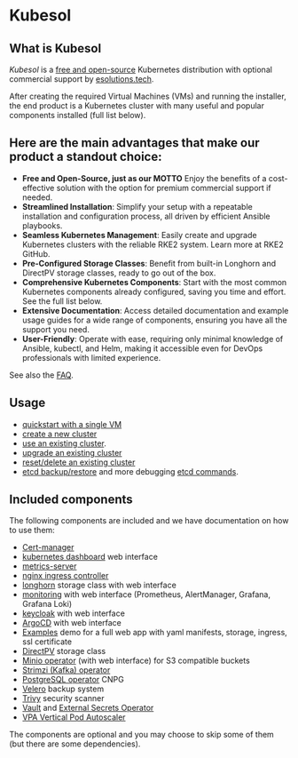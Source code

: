 # Kubesol

## What is Kubesol

_Kubesol_ is a [free and open-source](../LICENSE.md) Kubernetes distribution
with optional commercial support by [esolutions.tech](https://www.esolutions.tech/kubesol).

After creating the required Virtual Machines (VMs) and running the installer, the end product is a Kubernetes cluster with many useful and popular components installed (full list below).

## Here are the main advantages that make our product a standout choice:
- **Free and Open-Source, just as our MOTTO** Enjoy the benefits of a cost-effective solution with the option for premium commercial support if needed.
- **Streamlined Installation**: Simplify your setup with a repeatable installation and configuration process, all driven by efficient Ansible playbooks.
- **Seamless Kubernetes Management**: Easily create and upgrade Kubernetes clusters with the reliable RKE2 system. Learn more at RKE2 GitHub.
- **Pre-Configured Storage Classes**: Benefit from built-in Longhorn and DirectPV storage classes, ready to go out of the box.
- **Comprehensive Kubernetes Components**: Start with the most common Kubernetes components already configured, saving you time and effort. See the full list below.
- **Extensive Documentation**: Access detailed documentation and example usage guides for a wide range of components, ensuring you have all the support you need.
- **User-Friendly**: Operate with ease, requiring only minimal knowledge of Ansible, kubectl, and Helm, making it accessible even for DevOps professionals with limited experience.

See also the [FAQ](FAQ.md).

## Usage

- [quickstart with a single VM](cluster/Quickstart.md)
- [create a new cluster](cluster/create-new-cluster.md)
- [use an existing cluster](cluster/use-existing-cluster.md).
- [upgrade an existing cluster](cluster/upgrade-cluster.md)
- [reset/delete an existing cluster](cluster/reset-cluster.md)
- [etcd backup/restore](cluster/etcd-backup-restore.md) and more debugging [etcd commands](cluster/etcd-commands.md).

## Included components

The following components are included and we have documentation on how to use them:

- [Cert-manager](components/cert-manager.md)
- [kubernetes dashboard](components/kubernetes-dashboard.md) web interface
- [metrics-server](components/kubernetes-metrics-server.md)
- [nginx ingress controller](components/nginx-ingress-controller.yaml)
- [longhorn](components/longhorn.md) storage class with web interface
- [monitoring](components/monitoring.md) with web interface (Prometheus, AlertManager, Grafana, Grafana Loki)
- [keycloak](components/keycloak.md) with web interface
- [ArgoCD](components/argocd.md) with web interface
- [Examples](components/examples.md) demo for a full web app with yaml manifests, storage, ingress, ssl certificate
- [DirectPV](components/directpv.md) storage class
- [Minio operator](components/minio.md) (with web interface) for S3 compatible buckets
- [Strimzi (Kafka) operator](components/strimzi-kafka.md)
- [PostgreSQL operator](components/postgres-cnpg.md) CNPG
- [Velero](components/velero.md) backup system
- [Trivy](components/trivy.md) security scanner
- [Vault](components/vault.md) and [External Secrets Operator](components/external-secrets.md)
- [VPA Vertical Pod Autoscaler](components/vpa.md)


The components are optional and you may choose to skip some of them (but there are some dependencies).


